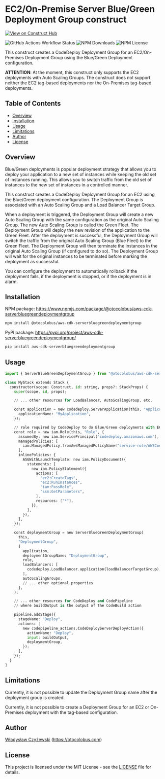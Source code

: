 # EC2/On-Premise Server Blue/Green Deployment Group construct

[![View on Construct Hub](https://constructs.dev/badge?package=%40otocolobus%2Faws-cdk-serverbluegreendeploymentgroup)](https://constructs.dev/packages/@otocolobus/aws-cdk-serverbluegreendeploymentgroup)

![GitHub Actions Workflow Status](https://img.shields.io/github/actions/workflow/status/otocolobus-com/aws-cdk-serverbluegreendeploymentgroup/.github%2Fworkflows%2Frelease.yml) ![NPM Downloads](https://img.shields.io/npm/d18m/%40otocolobus%2Faws-cdk-serverbluegreendeploymentgroup) ![NPM License](https://img.shields.io/npm/l/%40otocolobus%2Faws-cdk-serverbluegreendeploymentgroup)

This construct creates a CodeDeploy Deployment Group for an EC2/On-Premises Deployment Group using the Blue/Green Deployment configuration.

**ATTENTION**: At the moment, this construct only supports the EC2 deployments with Auto Scaling Groups. The construct does not support neither the EC2 tag-based deployments nor the On-Premises tag-based deployments.

## Table of Contents

* [Overview](#overview)
* [Installation](#installation)
* [Usage](#usage)
* [Limitations](#limitations)
* [Author](#author)
* [License](#license)

## Overview

Blue/Green deployments is popular deployment strategy that allows you to deploy your application to a new set of instances while keeping the old set of instances running. This allows you to switch traffic from the old set of instances to the new set of instances in a controlled manner.

This construct creates a CodeDeploy Deployment Group for an EC2 using the Blue/Green deployment configuration. The Deployment Group is associated with an Auto Scaling Group and a Load Balancer Target Group.

When a deployment is triggered, the Deployment Group will create a new Auto Scaling Group with the same configuration as the original Auto Scaling Group. The new Auto Scaling Group is called the Green Fleet. The Deployment Group will deploy the new revision of the application to the Green Fleet.
After the deployment is successful, the Deployment Group will switch the traffic from the original Auto Scaling Group (Blue Fleet) to the Green Fleet. The Deployment Group will then terminate the instances in the original Auto Scaling Group (if configured to do so).
The Deployment Group will wait for the original instances to be terminated before marking the deployment as successful.

You can configure the deployment to automatically rollback if the deployment fails, if the deployment is stopped, or if the deployment is in alarm.

## Installation

NPM package: https://www.npmjs.com/package/@otocolobus/aws-cdk-serverbluegreendeploymentgroup

```bash
npm install @otocolobus/aws-cdk-serverbluegreendeploymentgroup
```

PyPI package: https://pypi.org/project/aws-cdk-serverbluegreendeploymentgroup/

```bash
pip install aws-cdk-serverbluegreendeploymentgroup
```

## Usage

```python
import { ServerBlueGreenDeploymentGroup } from "@otocolobus/aws-cdk-serverbluegreendeploymentgroup";

class MyStack extends Stack {
  constructor(scope: Construct, id: string, props?: StackProps) {
    super(scope, id, props);

    // ... other resources for LoadBalancer, AutoScalingGroup, etc.

    const application = new codedeploy.ServerApplication(this, "Application", {
      applicationName: "MyApplication",
    });

    // role required by CodeDeploy to do Blue/Green deployments with EC2 Auto Scaling Groups
    const role = new iam.Role(this, "Role", {
      assumedBy: new iam.ServicePrincipal("codedeploy.amazonaws.com"),
      managedPolicies: [
        iam.ManagedPolicy.fromAwsManagedPolicyName("service-role/AWSCodeDeployRole"),
      ],
      inlinePolicies: {
        ASGWithLaunchTemplate: new iam.PolicyDocument({
          statements: [
            new iam.PolicyStatement({
              actions: [
                "ec2:CreateTags",
                "ec2:RunInstances",
                "iam:PassRole",
                "ssm:GetParameters",
              ],
              resources: ["*"],
            }),
          ],
        }),
      },
    });

    const deploymentGroup = new ServerBlueGreenDeploymentGroup(
      this,
      "DeploymentGroup",
      {
        application,
        deploymentGroupName: "DeploymentGroup",
        role,
        loadBalancers: [
          codedeploy.LoadBalancer.application(loadBalancerTargetGroup),
        ],
        autoScalingGroups,
        // ... other optional properties
      },
    );

    // ... other resources for CodeDeploy and CodePipeline
    // where buildOutput is the output of the CodeBuild action

    pipeline.addStage({
      stageName: "Deploy",
      actions: [
        new codepipeline_actions.CodeDeployServerDeployAction({
          actionName: "Deploy",
          input: buildOutput,
          deploymentGroup,
        });
      ],
    });
  }
}
```

## Limitations

Currently, it is not possible to update the Deployment Group name after the deployment group is created.

Currently, it is not possible to create a Deployment Group for an EC2 or On-Premises deployment with the tag-based configuration.

## Author

[Władysław Czyżewski](https://github.com/wladyslawczyzewski) (https://otocolobus.com)

## License

This project is licensed under the MIT License - see the [LICENSE](LICENSE) file for details.
